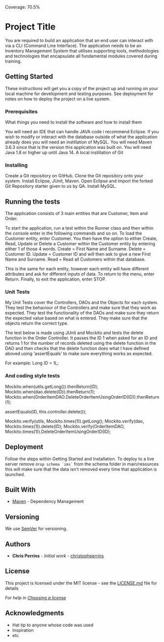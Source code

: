 Coverage: 70.5%
# Project Title

You are required to build an application that an end user can interact with via a CLI (Command Line Interface).
The application needs to be an Inventory Management System that utilises supporting tools, methodologies and technologies that encapsulate all fundamental modules covered during training.

## Getting Started

These instructions will get you a copy of the project up and running on your local machine for development and testing purposes. See deployment for notes on how to deploy the project on a live system.

### Prerequisites

What things you need to install the software and how to install them

You will need an IDE that can handle JAVA code i recommend Eclipse.
If you wish to modify or interact with the database outside of what the application already does you will need an instillation of MySQL.
You will need Maven 3.6.3 since that is the version this application was built on. 
You will need Java 1.8 or higher up until Java 14.
A local instillation of Git

### Installing

Create a Git repository on GitHub.
Clone the Git repository onto your system.
Install Eclipse, JUnit, Maven.
Open Eclipse and import the forked Git Repository starter given to us by QA.
Install MySQL.



## Running the tests

The application consists of 3 main entities that are Customer, Item and Order.

To start the application, run a test within the Runner class and then within the console enter in the following commands and so on.
To load the Customer entity, enter Customer.
You then have the option to either Create, Read, Update or Delete a Customer within the Customer entity by entering either 1 of those 4 words.
Create = First Name and Surname.
Delete = Customer ID.
Update = Customer ID and will then ask to give a new First Name and Surname.
Read = Read all Customers within that database.

This is the same for each entity, however each entity will have different attributes and ask for different inputs of data.
To return to the menu, enter Return.
Finally, to exit the application, enter STOP.

### Unit Tests 

My Unit Tests cover the Controllers, DAOs and the Objects for each system.
They test the behaviour of the Controllers and make sure that they work as expected.
They test the functionality of the DAOs and make sure they return the expected value based on what is entered.
They make sure that the objects return the correct type.

The test below is made using JUnit and Mockito and tests the delete function in the Order Controller.
It passes the ID 1 when asked for an ID and returns 1 for the number of records deleted using the delete function in the DAO
and then checks that the delete function does what I have defined aboved using 'assertEquals' to make sure everything works as expected.

For example: Long ID = 1L;

### And coding style tests

Mockito.when(utils.getLong()).thenReturn(ID);
Mockito.when(dao.delete(ID)).thenReturn(1);
Mockito.when(OrderItemDAO.DeleteOrderItemUsingOrderID(ID)).thenReturn(1);

assertEquals(ID, this.controller.delete());

Mockito.verify(utils, Mockito.times(1)).getLong();
Mockito.verify(dao, Mockito.times(1)).delete(ID);
Mockito.verify(OrderItemDAO, Mockito.times(1)).DeleteOrderItemUsingOrderID(ID);

## Deployment

Follow the steps within Getting Started and Installation. 
To deploy to a live server remove ``` drop schema `ims` ``` from the schema folder in main/resources this will make sure that the data isn't removed every time that application is launched.

## Built With

* [Maven](https://maven.apache.org/) - Dependency Management

## Versioning

We use [SemVer](http://semver.org/) for versioning.

## Authors

* **Chris Perrins** - *Initial work* - [christophperrins](https://github.com/christophperrins)

## License

This project is licensed under the MIT license - see the [LICENSE.md](LICENSE.md) file for details 

*For help in [Choosing a license](https://choosealicense.com/)*

## Acknowledgments

* Hat tip to anyone whose code was used
* Inspiration
* etc
